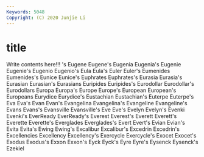 ```yaml
---
Keywords: 5048
Copyright: (C) 2020 Junjie Li
---
```


# title

Write contents here!!!
's 
Eugene 
Eugene's
Eugenia 
Eugenia's 
Eugenie 
Eugenie's 
Eugenio 
Eugenio's 
Eula 
Eula's 
Euler 
Euler's
Eumenides 
Eumenides's 
Eunice 
Eunice's 
Euphrates 
Euphrates's 
Eurasia 
Eurasia's 
Eurasian 
Eurasian's
Eurasians 
Euripides 
Euripides's 
Eurodollar 
Eurodollar's 
Eurodollars 
Europa 
Europa's 
Europe 
Europe's
European 
European's 
Europeans 
Eurydice 
Eurydice's 
Eustachian 
Eustachian's 
Euterpe 
Euterpe's 
Eva
Eva's 
Evan 
Evan's 
Evangelina 
Evangelina's 
Evangeline 
Evangeline's 
Evans 
Evans's 
Evansville
Evansville's 
Eve 
Eve's 
Evelyn 
Evelyn's 
Evenki 
Evenki's 
EverReady 
EverReady's 
Everest
Everest's 
Everett 
Everett's 
Everette 
Everette's 
Everglades 
Everglades's 
Evert 
Evert's 
Evian
Evian's 
Evita 
Evita's 
Ewing 
Ewing's 
Excalibur 
Excalibur's 
Excedrin 
Excedrin's 
Excellencies
Excellency 
Excellency's 
Exercycle 
Exercycle's 
Exocet 
Exocet's 
Exodus 
Exodus's 
Exxon 
Exxon's
Eyck 
Eyck's 
Eyre 
Eyre's 
Eysenck 
Eysenck's 
Ezekiel 
